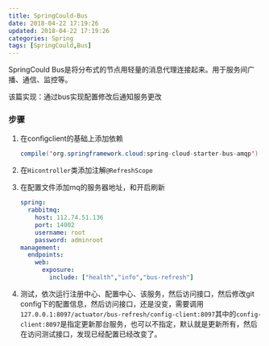 ```yaml
---
title: SpringCould-Bus
date: 2018-04-22 17:19:26
updated: 2018-04-22 17:19:26
categories: Spring
tags: [SpringCould,Bus]
---
```


 SpringCould Bus是将分布式的节点用轻量的消息代理连接起来。用于服务间广播、通信、监控等。

该篇实现：通过bus实现配置修改后通知服务更改

### 步骤

1. 在configclient的基础上添加依赖

   ```java
   compile('org.springframework.cloud:spring-cloud-starter-bus-amqp')
   ```

2. 在`Hicontroller`类添加注解`@RefreshScope`

3. 在配置文件添加mq的服务器地址，和开启刷新

   ```yaml
   spring:  
     rabbitmq:
       host: 112.74.51.136
       port: 14002
       username: root
       password: adminroot
   management:
     endpoints:
       web:
         exposure:
           include: ["health","info","bus-refresh"]
   ```

4. 测试，依次运行注册中心、配置中心、该服务，然后访问接口，然后修改git config下的配置信息，然后访问接口，还是没变，需要调用`127.0.0.1:8097/actuator/bus-refresh/config-client:8097`其中的`config-client:8097`是指定更新那台服务，也可以不指定，默认就是更新所有，然后在访问测试接口，发现已经配置已经改变了。


